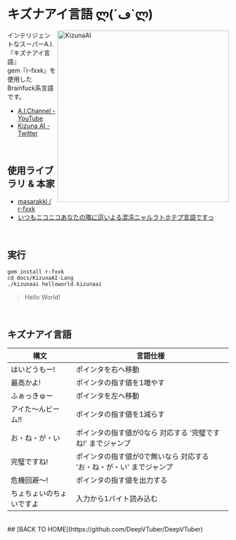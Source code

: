 # キズナアイ言語 ლ(´ڡ`ლ)

[<img align="right" src="https://user-images.githubusercontent.com/39142850/73865548-c7048080-4886-11ea-818b-288bad649684.jpeg" alt="KizunaAI" width="390">](https://www.youtube.com/channel/UC4YaOt1yT-ZeyB0OmxHgolA)

インテリジェントなスーパーA.I.『キズナアイ言語』<br>
gem『r-fxxk』を使用したBrainfuck系言語です。

- [A.I.Channel - YouTube](https://www.youtube.com/channel/UC4YaOt1yT-ZeyB0OmxHgolA)  
- [Kizuna AI - Twitter](https://twitter.com/aichan_nel)<br>
<br>

## 使用ライブラリ & 本家

- [masarakki / r-fxxk](https://github.com/masarakki/r-fxxk)<br>
- [いつもニコニコあなたの隣に這いよる混沌ニャルラトホテプ言語ですっ](https://github.com/masarakki/nyaruko_lang)<br>
<br>

## 実行

```
gem install r-fxxk
cd docs/KizunaAI-Lang
./kizunaai helloworld.kizunaai
```

> Hello World!
<br>

## キズナアイ言語

| 構文 | 言語仕様 |
|--|--|
| はいどうもー! | ポインタを右へ移動 |
| 最高かよ! | ポインタの指す値を1増やす |
| ふぁっきゅー | ポインタを左へ移動 |
| アイた〜んビーム!! | ポインタの指す値を1減らす |
| お・ね・が・い | ポインタの指す値が0なら 対応する '完璧ですね!' までジャンプ |
| 完璧ですね! | ポインタの指す値が0で無いなら 対応する 'お・ね・が・い' までジャンプ |
| 危機回避〜! | ポインタの指す値を出力する |
| ちょちょいのちょいですよ | 入力から1バイト読み込む|

<br>
## [BACK TO HOME](https://github.com/DeepVTuber/DeepVTuber)
